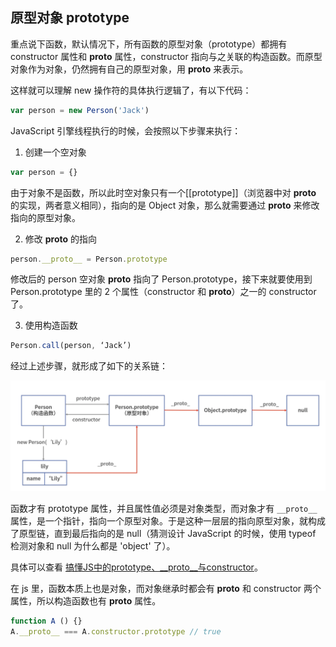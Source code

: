 ## 原型对象 prototype

重点说下函数，默认情况下，所有函数的原型对象（prototype）都拥有 constructor 属性和 __proto__ 属性，constructor 指向与之关联的构造函数。而原型对象作为对象，仍然拥有自己的原型对象，用 __proto__ 来表示。

这样就可以理解 new 操作符的具体执行逻辑了，有以下代码：

```js
var person = new Person('Jack')
```

JavaScript 引擎线程执行的时候，会按照以下步骤来执行：

1. 创建一个空对象

```js
var person = {}
```

由于对象不是函数，所以此时空对象只有一个[[prototype]]（浏览器中对 __proto__ 的实现，两者意义相同），指向的是 Object 对象，那么就需要通过 __proto__ 来修改指向的原型对象。

2. 修改 __proto__ 的指向

```js
person.__proto__ = Person.prototype
```

修改后的 person 空对象 __proto__ 指向了 Person.prototype，接下来就要使用到 Person.prototype 里的 2 个属性（constructor 和 __proto__）之一的 constructor 了。

3. 使用构造函数

```js
Person.call(person, ‘Jack’)
```

经过上述步骤，就形成了如下的关系链：

<img src="./images/原型关系.png" width="600" />

函数才有 prototype 属性，并且属性值必须是对象类型，而对象才有 `__proto__` 属性，是一个指针，指向一个原型对象。于是这种一层层的指向原型对象，就构成了原型链，直到最后指向的是 null（猜测设计 JavaScript 的时候，使用 typeof 检测对象和 null 为什么都是 'object' 了）。

具体可以查看 [搞懂JS中的prototype、__proto__与constructor](https://blog.51cto.com/u_14582976/5104838)。

在 js 里，函数本质上也是对象，而对象继承时都会有 __proto__ 和 constructor 两个属性，所以构造函数也有 __proto__ 属性。

```js
function A () {}
A.__proto__ === A.constructor.prototype // true
```
